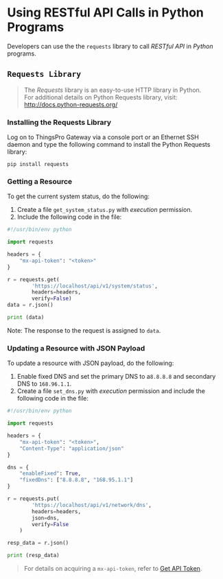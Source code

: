 # Using RESTful API Calls in Python Programs

Developers can use the the `requests` library to call *RESTful API* in *Python* programs.

## `Requests Library`
> The *Requests* library is an easy-to-use HTTP library in Python.  
> For additional details on Python Requests library, visit:
> http://docs.python-requests.org/

### Installing the Requests Library

Log on to ThingsPro Gateway via a console port or an Ethernet SSH daemon and type 
the following command to install the Python Requests library: 

```pip install requests```

### Getting a Resource

To get the current system status, do the following:

1. Create a file `get_system_status.py` with *execution* permission.
2. Include the following code in the file:

```py
#!/usr/bin/env python

import requests

headers = {
    "mx-api-token": "<token>"
}

r = requests.get(
        'https://localhost/api/v1/system/status',
        headers=headers,
        verify=False)
data = r.json()

print (data)
```
Note: The response to the request is assigned to `data`.

### Updating a Resource with JSON Payload

To update a resource with JSON payload, do the following:

1. Enable fixed DNS and set the primary DNS to a`8.8.8.8` and secondary DNS to `168.96.1.1`.
2. Create a file `set_dns.py` with *execution* permission and include the following code in the file:

```py
#!/usr/bin/env python

import requests

headers = {
    "mx-api-token": "<token>",
    "Content-Type": "application/json"
}

dns = {
    "enableFixed": True,
    "fixedDns": ["8.8.8.8", "168.95.1.1"]
}

r = requests.put(
        'https://localhost/api/v1/network/dns',
        headers=headers,
        json=dns,
        verify=False
    )

resp_data = r.json()

print (resp_data)
```

> For details on acquiring a `mx-api-token`, refer to [Get API Token](get-api-token.md). 